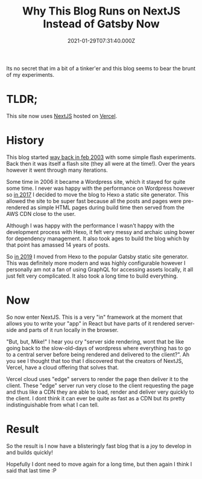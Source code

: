 ﻿---
coverImage: ./header.jpg
date: '2021-01-29T07:31:40.000Z'
tags:
  - typescript
  - blog
  - performance
title: Why This Blog Runs on NextJS Instead of Gatsby Now
---

Its no secret that im a bit of a tinker'er and this blog seems to bear the brunt of my experiments.

<!-- more -->

# TLDR;

This site now uses [NextJS](https://nextjs.org/) hosted on [Vercel](https://vercel.com/).

# History

This blog started [way back in feb 2003](https://mikecann.blog/posts/snakez-2003) with some simple flash experiments. Back then it was itself a flash site (they all were at the time!). Over the years however it went through many iterations. 

Some time in 2006 it became a Wordpress site, which it stayed for quite some time. I never was happy with the performance on Wordpress however so [in 2017](https://mikecann.blog/posts/the-static-blog) I decided to move the blog to Hexo a static site generator. This allowed the site to be super fast because all the posts and pages were pre-rendered as simple HTML pages during build time then served from the AWS CDN close to the user.

Although I was happy with the performance I wasn't happy with the development process with Hexo, it felt very messy and archaic using bower for dependency management. It also took ages to build the blog which by that point has amassed 14 years of posts.

So [in 2019](https://mikecann.blog/posts/migrating-from-hexo-to-gatsby) I moved from Hexo to the popular Gatsby static site generator. This was definitely more modern and was highly configurable however I personally am not a fan of using GraphQL for accessing assets locally, it all just felt very complicated. It also took a long time to build everything.

# Now

So now enter NextJS. This is a very "in" framework at the moment that allows you to write your "app" in React but have parts of it rendered server-side and parts of it run locally in the browser. 

"But, but, Mike!" I hear you cry "server side rendering, wont that be like going back to the slow-old-days of wordpress where everything has to go to a central server before being rendered and delivered to the client?". Ah you see I thought that too that I discovered that the creators of NextJS, Vercel, have a cloud offering that solves that.

Vercel cloud uses "edge" servers to render the page then deliver it to the client. These "edge" server run very close to the client requesting the page and thus like a CDN they are able to load, render and deliver very quickly to the client. I dont think it can ever be quite as fast as a CDN but its pretty indistinguishable from what I can tell.

# Result

So the result is I now have a blisteringly fast blog that is a joy to develop in and builds quickly!

Hopefully I dont need to move again for a long time, but then again I think I said that last time :P
